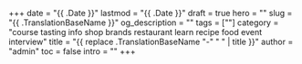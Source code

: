 +++
date = "{{ .Date }}"
lastmod = "{{ .Date }}"
draft = true
hero = ""
slug = "{{ .TranslationBaseName }}"
og_description = ""
tags = [""]
category = "course tasting info shop brands restaurant learn recipe food event interview"
title = "{{ replace .TranslationBaseName "-" " " | title }}"
author = "admin"
toc = false
intro = ""
+++

